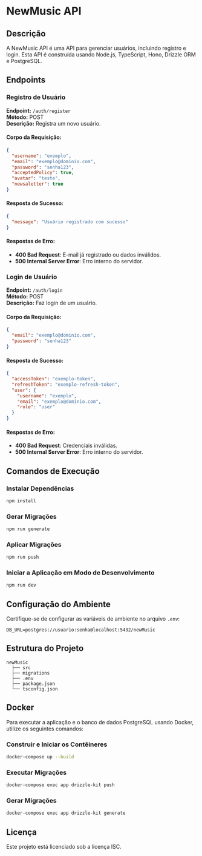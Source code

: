 
# NewMusic API

## Descrição
A NewMusic API é uma API para gerenciar usuários, incluindo registro e login. Esta API é construída usando Node.js, TypeScript, Hono, Drizzle ORM e PostgreSQL.

## Endpoints

### Registro de Usuário
**Endpoint:** `/auth/register`  
**Método:** POST  
**Descrição:** Registra um novo usuário.

#### Corpo da Requisição:
```json
{
  "username": "exemplo",
  "email": "exemplo@dominio.com",
  "password": "senha123",
  "acceptedPolicy": true,
  "avatar": "teste",
  "newsaletter": true
}
```

#### Resposta de Sucesso:
```json
{
  "message": "Usuário registrado com sucesso"
}
```

#### Respostas de Erro:
- **400 Bad Request**: E-mail já registrado ou dados inválidos.
- **500 Internal Server Error**: Erro interno do servidor.

### Login de Usuário
**Endpoint:** `/auth/login`  
**Método:** POST  
**Descrição:** Faz login de um usuário.

#### Corpo da Requisição:
```json
{
  "email": "exemplo@dominio.com",
  "password": "senha123"
}
```

#### Resposta de Sucesso:
```json
{
  "accessToken": "exemplo-token",
  "refreshToken": "exemplo-refresh-token",
  "user": {
    "username": "exemplo",
    "email": "exemplo@dominio.com",
    "role": "user"
  }
}
```

#### Respostas de Erro:
- **400 Bad Request**: Credenciais inválidas.
- **500 Internal Server Error**: Erro interno do servidor.

## Comandos de Execução

### Instalar Dependências
```bash
npm install
```

### Gerar Migrações
```bash
npm run generate
```

### Aplicar Migrações
```bash
npm run push
```

### Iniciar a Aplicação em Modo de Desenvolvimento
```bash
npm run dev
```

## Configuração do Ambiente
Certifique-se de configurar as variáveis de ambiente no arquivo `.env`:

```env
DB_URL=postgres://usuario:senha@localhost:5432/newMusic
```

## Estrutura do Projeto

```plaintext
newMusic
  ├── src
  ├── migrations
  ├── .env
  ├── package.json
  └── tsconfig.json
```

## Docker

Para executar a aplicação e o banco de dados PostgreSQL usando Docker, utilize os seguintes comandos:

### Construir e Iniciar os Contêineres
```bash
docker-compose up --build
```

### Executar Migrações
```bash
docker-compose exec app drizzle-kit push
```

### Gerar Migrações
```bash
docker-compose exec app drizzle-kit generate
```

## Licença
Este projeto está licenciado sob a licença ISC.
